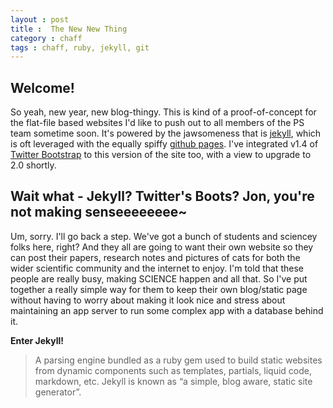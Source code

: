 ```yaml
---
layout : post
title :  The New New Thing
category : chaff
tags : chaff, ruby, jekyll, git
---
```


## Welcome!

So yeah, new year, new blog-thingy. This is kind of a proof-of-concept for the flat-file based websites I'd like to push out to all members of the PS team sometime soon. It's powered by the jawsomeness that is [jekyll](http://jekyllrb.com/), which is oft leveraged with the equally spiffy [github pages](http://pages.github.com/). I've integrated v1.4 of [Twitter Bootstrap](http://twitter.github.com/bootstrap/) to this version of the site too, with a view to upgrade to 2.0 shortly.

## Wait what - Jekyll? Twitter's Boots? Jon, you're not making senseeeeeeee~

Um, sorry. I'll go back a step. We've got a bunch of students and sciencey folks here, right? And they all are going to want their own website so they can post their papers, research notes and pictures of cats for both the wider scientific community and the internet to enjoy. I'm told that these people are really busy, making SCIENCE happen and all that. So I've put together a really simple way for them to keep their own blog/static page without having to worry about making it look nice and stress about maintaining an app server to run some complex app with a database behind it.

**Enter Jekyll!**

> A parsing engine bundled as a ruby gem used to build static websites from dynamic components such as templates, partials, liquid code, markdown, etc. 
> Jekyll is known as “a simple, blog aware, static site generator”.

